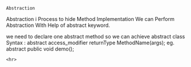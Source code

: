                                                                       Abstraction
Abstraction i Process to hide Method Implementation
We can Perform Abstraction With Help of abstract keyword.

we need to declare one abstract method so we can achieve abstract class
Syntax :
        abstract access_modifier returnType MethodName(args);
    eg. abstract public void demo();

    <hr>
    
